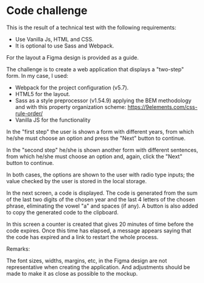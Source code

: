 # Code challenge

This is the result of a technical test with the following requirements:

- Use Vanilla Js, HTML and CSS.
- It is optional to use Sass and Webpack.

For the layout a Figma design is provided as a guide.

The challenge is to create a web application that displays a "two-step" form. In my case, I used:
- Webpack for the project configuration (v5.7).
- HTML5 for the layout.
- Sass as a style preprocessor (v1.54.9) applying the BEM methodology and with this property organization scheme: https://9elements.com/css-rule-order/
- Vanilla JS for the functionality

In the "first step" the user is shown a form with different years, from which he/she must choose an option and press the "Next" button to continue. 

 In the "second step" he/she is shown another form with different sentences, from which he/she must choose an option and, again, click the "Next" button to continue. 

In both cases, the options are shown to the user with radio type inputs; the value checked by the user is stored in the local storage.

In the next screen, a code is displayed. The code is generated from the sum of the last two digits of the chosen year and the last 4 letters of the chosen phrase, eliminating the vowel "a" and spaces (if any). A button is also added to copy the generated code to the clipboard.

In this screen a counter is created that gives 20 minutes of time before the code expires. Once this time has elapsed, a message appears saying that the code has expired and a link to restart the whole process.

Remarks:

The font sizes, widths, margins, etc, in the Figma design are not representative when creating the application. And adjustments should be made to make it as close as possible to the mockup.
